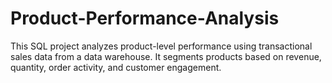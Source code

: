 # Product-Performance-Analysis
This SQL project analyzes product-level performance using transactional sales data from a data warehouse. It segments products based on revenue, quantity, order activity, and customer engagement.

